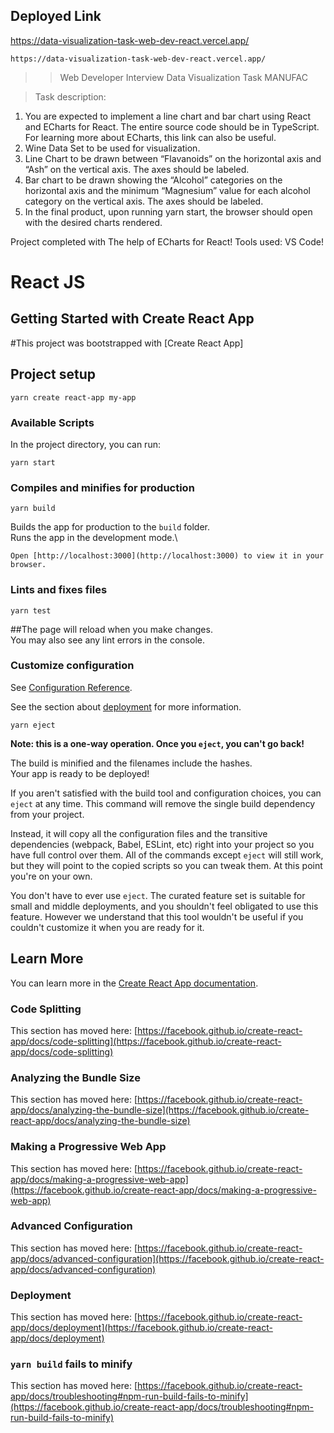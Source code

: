 ## Deployed Link
https://data-visualization-task-web-dev-react.vercel.app/

```
https://data-visualization-task-web-dev-react.vercel.app/
```

>> Web Developer Interview
Data Visualization Task MANUFAC

> Task description:
1. You are expected to implement a line chart and bar chart using React and ECharts for
React. The entire source code should be in TypeScript. For learning more about ECharts,
this link can also be useful.
2. Wine Data Set to be used for visualization.
3. Line Chart to be drawn between “Flavanoids” on the horizontal axis and “Ash” on the
vertical axis. The axes should be labeled.
4. Bar chart to be drawn showing the “Alcohol” categories on the horizontal axis and the
minimum “Magnesium” value for each alcohol category on the vertical axis. The axes
should be labeled.
5. In the final product, upon running yarn start, the browser should open with the desired
charts rendered.

Project completed with The help of ECharts for React!
Tools used: VS Code!
# React JS

## Getting Started with Create React App
#This project was bootstrapped with [Create React App]

## Project setup
```
yarn create react-app my-app
```

### Available Scripts
In the project directory, you can run:
```
yarn start
```

### Compiles and minifies for production
```
yarn build
```
Builds the app for production to the `build` folder.\
Runs the app in the development mode.\
```
Open [http://localhost:3000](http://localhost:3000) to view it in your browser.
```

### Lints and fixes files
```
yarn test
```
##The page will reload when you make changes.\
You may also see any lint errors in the console.

### Customize configuration
See [Configuration Reference](https://reactjs.org/).

See the section about [deployment](https://facebook.github.io/create-react-app/docs/deployment) for more information.
```
yarn eject
```

**Note: this is a one-way operation. Once you `eject`, you can't go back!**

The build is minified and the filenames include the hashes.\
Your app is ready to be deployed!

If you aren't satisfied with the build tool and configuration choices, you can `eject` at any time. This command will remove the single build dependency from your project.

Instead, it will copy all the configuration files and the transitive dependencies (webpack, Babel, ESLint, etc) right into your project so you have full control over them. All of the commands except `eject` will still work, but they will point to the copied scripts so you can tweak them. At this point you're on your own.

You don't have to ever use `eject`. The curated feature set is suitable for small and middle deployments, and you shouldn't feel obligated to use this feature. However we understand that this tool wouldn't be useful if you couldn't customize it when you are ready for it.

## Learn More

You can learn more in the [Create React App documentation](https://facebook.github.io/create-react-app/docs/getting-started).

### Code Splitting

This section has moved here: [https://facebook.github.io/create-react-app/docs/code-splitting](https://facebook.github.io/create-react-app/docs/code-splitting)

### Analyzing the Bundle Size

This section has moved here: [https://facebook.github.io/create-react-app/docs/analyzing-the-bundle-size](https://facebook.github.io/create-react-app/docs/analyzing-the-bundle-size)

### Making a Progressive Web App

This section has moved here: [https://facebook.github.io/create-react-app/docs/making-a-progressive-web-app](https://facebook.github.io/create-react-app/docs/making-a-progressive-web-app)

### Advanced Configuration

This section has moved here: [https://facebook.github.io/create-react-app/docs/advanced-configuration](https://facebook.github.io/create-react-app/docs/advanced-configuration)

### Deployment

This section has moved here: [https://facebook.github.io/create-react-app/docs/deployment](https://facebook.github.io/create-react-app/docs/deployment)

### `yarn build` fails to minify

This section has moved here: [https://facebook.github.io/create-react-app/docs/troubleshooting#npm-run-build-fails-to-minify](https://facebook.github.io/create-react-app/docs/troubleshooting#npm-run-build-fails-to-minify)
